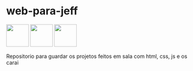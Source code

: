 # web-para-jeff

<img src="https://cdn.jsdelivr.net/gh/devicons/devicon/icons/html5/html5-original-wordmark.svg" height="60" width="60" />    <img src="https://cdn.jsdelivr.net/gh/devicons/devicon@latest/icons/css3/css3-original-wordmark.svg" height="60" width="60"/>   <img src="https://cdn.jsdelivr.net/gh/devicons/devicon/icons/javascript/javascript-original.svg" width="60" height="60" />

Repositorio para guardar os projetos feitos em sala com html, css, js e os carai
